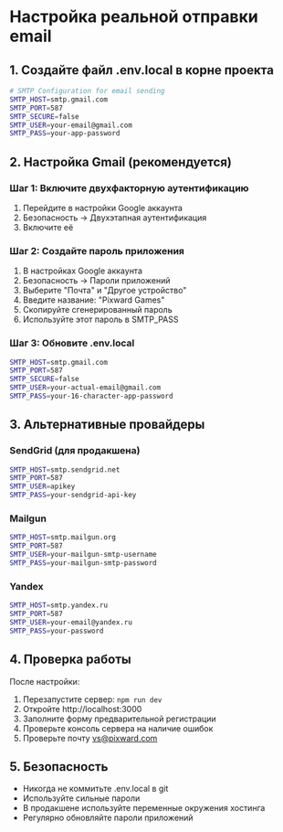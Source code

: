 # Настройка реальной отправки email

## 1. Создайте файл .env.local в корне проекта

```bash
# SMTP Configuration for email sending
SMTP_HOST=smtp.gmail.com
SMTP_PORT=587
SMTP_SECURE=false
SMTP_USER=your-email@gmail.com
SMTP_PASS=your-app-password
```

## 2. Настройка Gmail (рекомендуется)

### Шаг 1: Включите двухфакторную аутентификацию
1. Перейдите в настройки Google аккаунта
2. Безопасность → Двухэтапная аутентификация
3. Включите её

### Шаг 2: Создайте пароль приложения
1. В настройках Google аккаунта
2. Безопасность → Пароли приложений
3. Выберите "Почта" и "Другое устройство"
4. Введите название: "Pixward Games"
5. Скопируйте сгенерированный пароль
6. Используйте этот пароль в SMTP_PASS

### Шаг 3: Обновите .env.local
```bash
SMTP_HOST=smtp.gmail.com
SMTP_PORT=587
SMTP_SECURE=false
SMTP_USER=your-actual-email@gmail.com
SMTP_PASS=your-16-character-app-password
```

## 3. Альтернативные провайдеры

### SendGrid (для продакшена)
```bash
SMTP_HOST=smtp.sendgrid.net
SMTP_PORT=587
SMTP_USER=apikey
SMTP_PASS=your-sendgrid-api-key
```

### Mailgun
```bash
SMTP_HOST=smtp.mailgun.org
SMTP_PORT=587
SMTP_USER=your-mailgun-smtp-username
SMTP_PASS=your-mailgun-smtp-password
```

### Yandex
```bash
SMTP_HOST=smtp.yandex.ru
SMTP_PORT=587
SMTP_USER=your-email@yandex.ru
SMTP_PASS=your-password
```

## 4. Проверка работы

После настройки:
1. Перезапустите сервер: `npm run dev`
2. Откройте http://localhost:3000
3. Заполните форму предварительной регистрации
4. Проверьте консоль сервера на наличие ошибок
5. Проверьте почту vs@pixward.com

## 5. Безопасность

- Никогда не коммитьте .env.local в git
- Используйте сильные пароли
- В продакшене используйте переменные окружения хостинга
- Регулярно обновляйте пароли приложений
